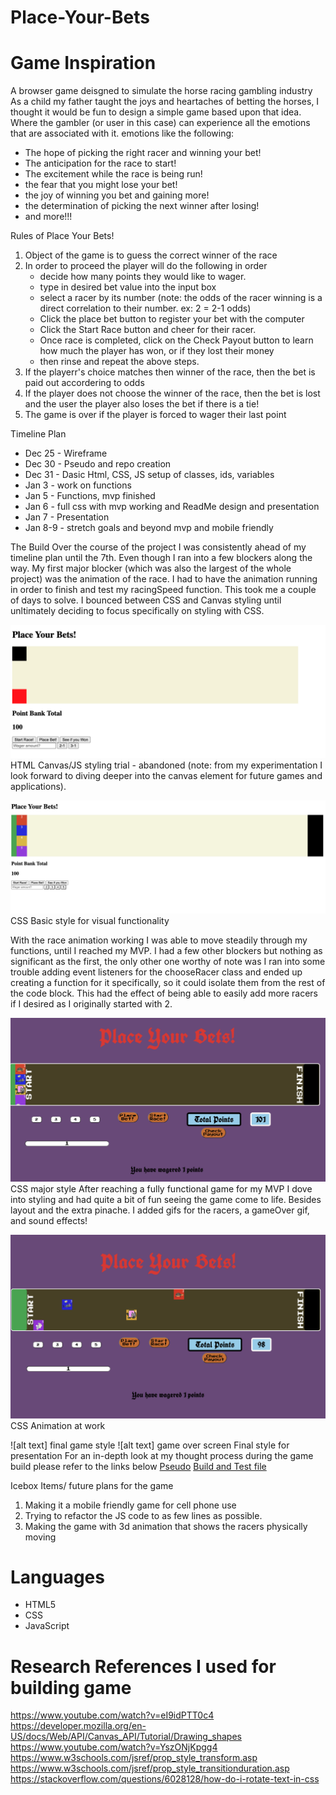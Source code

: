 # Place-Your-Bets

# Game Inspiration
A browser game deisgned to simulate the horse racing gambling industry
As a child my father taught the joys and heartaches of betting the horses, I thought it would be fun to design a simple game based upon that idea. Where the gambler (or user in this case) can experience all the emotions that are associated with it. 
  emotions like the following:
 - The hope of picking the right racer and winning your bet!
 - The anticipation for the race to start!
 - The excitement while the race is being run!
 - the fear that you might lose your bet! 
 - the joy of winning you bet and gaining more! 
 - the determination of picking the next winner after losing! 
 - and more!!!


Rules of Place Your Bets!
1. Object of the game is to guess the correct winner of the race
2. In order to proceed the player will do the following in order
    - decide how many points they would like to wager.
    - type in desired bet value into the input box
    - select a racer by its number (note: the odds of the racer winning is a direct     correlation to their number. ex: 2 = 2-1 odds)
    - Click the place bet button to register your bet with the computer
    - Click the Start Race button and cheer for their racer. 
    - Once race is completed, click on the Check Payout button to learn how much the player has won, or if they lost their money
    - then rinse and repeat the above steps.
3. If the playerr's choice matches then winner of the race, then the bet is paid out accordering to odds 
4. If the player does not choose the winner of the race, then the bet is lost and the user the player also loses the bet if there is a tie!
5. The game is over if the player is forced to wager their last point

Timeline Plan
- Dec 25 - Wireframe
- Dec 30 - Pseudo and repo creation
- Dec 31 - Dasic Html, CSS, JS setup of classes, ids, variables
- Jan 3 - work on functions
- Jan 5 - Functions, mvp finished
- Jan 6 - full css with mvp working and ReadMe design and presentation
- Jan 7 - Presentation
- Jan 8-9 - stretch goals and beyond mvp and mobile friendly

The Build
Over the course of the project I was consistently ahead of my timeline plan until the 7th. Even though I ran into a few blockers along the way. My first major blocker (which was also the largest of the whole project) was the animation of the race. I had to have the animation running in order to finish and test my racingSpeed function. This took me a couple of days to solve. I bounced between CSS and Canvas styling until unltimately deciding to focus specifically on styling with CSS.  

![alt text](https://github.com/rybaier/Place-Your-Bets/blob/main/images%20/screenshots-of-game/PYB-screenshot-1-1-10pm.png) 
HTML Canvas/JS styling trial - abandoned (note: from my experimentation I look forward to diving deeper into the canvas element for future games and applications).

![alt text](https://github.com/rybaier/Place-Your-Bets/blob/main/images%20/screenshots-of-game/PYB-01-04-at-3.21.37-PM.png) 
CSS Basic style for visual functionality 

With the race animation working I was able to move steadily through my functions, until I reached my MVP. I had a few other blockers but nothing as significant as the first, the only other one worthy of note was I ran into some trouble adding event listeners for the chooseRacer class and ended up creating a function for it specifically, so it could isolate them from the rest of the code block.  This had the effect of being able to easily add more racers if I desired as I originally started with 2. 

![alt text](https://github.com/rybaier/Place-Your-Bets/blob/main/images%20/screenshots-of-game/Screen-Shot-2022-01-05-at-3.53.14-PM.png)
CSS major style 
After reaching a fully functional game for my MVP I dove into styling and had quite a bit of fun seeing the game come to life. Besides layout and the extra pinache. I added gifs for the racers, a gameOver gif, and sound effects! 

![alt text](https://github.com/rybaier/Place-Your-Bets/blob/main/images%20/screenshots-of-game/Screen-Shot-2022-01-05-at-3.54.26-PM.png)
CSS Animation at work

![alt text]
final game style
![alt text]
game over screen
Final style for presentation
For an in-depth look at my thought process during the game build please refer to the links below 
[Pseudo](https://github.com/rybaier/Place-Your-Bets/blob/main/js-files/pseudo.js)
[Build and Test file](https://github.com/rybaier/Place-Your-Bets/blob/main/js-files/test.js)

Icebox Items/ future plans for the game
1. Making it a mobile friendly game for cell phone use
2. Trying to refactor the JS code to as few lines as possible.
3. Making the game with 3d animation that shows the racers physically moving


# Languages
- HTML5
- CSS
- JavaScript 

# Research References I used for building game
https://www.youtube.com/watch?v=eI9idPTT0c4
https://developer.mozilla.org/en-US/docs/Web/API/Canvas_API/Tutorial/Drawing_shapes
https://www.youtube.com/watch?v=YszONjKpgg4
https://www.w3schools.com/jsref/prop_style_transform.asp
https://www.w3schools.com/jsref/prop_style_transitionduration.asp
https://stackoverflow.com/questions/6028128/how-do-i-rotate-text-in-css